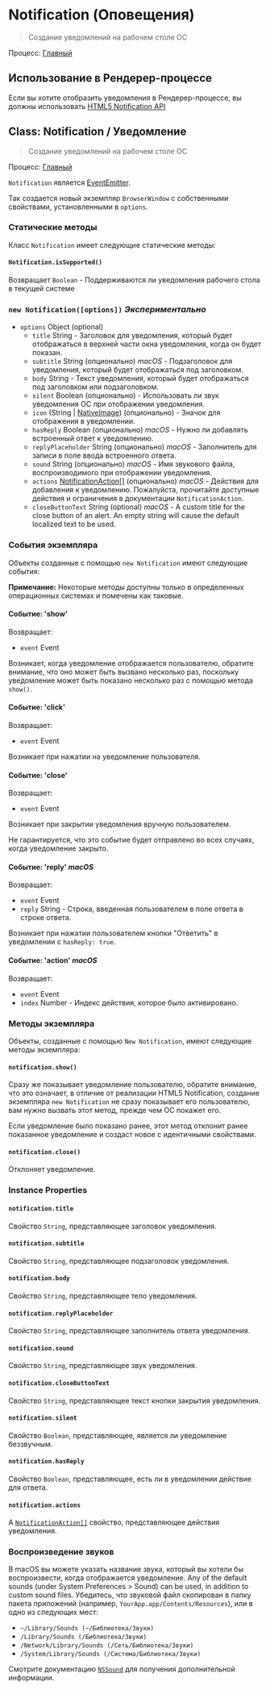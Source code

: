 # Notification (Оповещения)

> Создание уведомлений на рабочем столе ОС

Процесс: [Главный](../glossary.md#main-process)

## Использование в Рендерер-процессе

Если вы хотите отобразить уведомления в Рендерер-процессе, вы должны использовать [HTML5 Notification API](../tutorial/notifications.md)

## Class: Notification / Уведомление

> Создание уведомлений на рабочем столе ОС

Процесс: [Главный](../glossary.md#main-process)

`Notification` является [EventEmitter](https://nodejs.org/api/events.html#events_class_eventemitter).

Так создается новый экземпляр `BrowserWindow` с собственными свойствами, установленными в `options`.

### Статические методы

Класс `Notification` имеет следующие статические методы:

#### `Notification.isSupported()`

Возвращает `Boolean` - Поддерживаются ли уведомления рабочего стола в текущей системе

### `new Notification([options])` _Экспериментально_

* `options` Object (optional)
  * `title` String - Заголовок для уведомления, который будет отображаться в верхней части окна уведомления, когда он будет показан.
  * `subtitle` String (опционально) _macOS_ - Подзаголовок для уведомления, который будет отображаться под заголовком.
  * `body` String - Текст уведомления, который будет отображаться под заголовком или подзаголовком.
  * `silent` Boolean (опционально) - Использовать ли звук уведомления ОС при отображении уведомления.
  * `icon` (String | [NativeImage](native-image.md)) (опционально) - Значок для отображения в уведомлении.
  * `hasReply` Boolean (опционально) _macOS_ - Нужно ли добавлять встроенный ответ к уведомлению.
  * `replyPlaceholder` String (опционально) _macOS_ - Заполнитель для записи в поле ввода встроенного ответа.
  * `sound` String (опционально) _macOS_ - Имя звукового файла, воспроизводимого при отображении уведомления.
  * `actions` [NotificationAction[]](structures/notification-action.md) (опционально) _macOS_ - Действия для добавления к уведомлению. Пожалуйста, прочитайте доступные действия и ограничения в документации `NotificationAction`.
  * `closeButtonText` String (optional) _macOS_ - A custom title for the close button of an alert. An empty string will cause the default localized text to be used.

### События экземпляра

Объекты созданные с помощью `new Notification` имеют следующие события:

**Примечание:** Некоторые методы доступны только в определенных операционных системах и помечены как таковые.

#### Событие: 'show'

Возвращает:

* `event` Event

Возникает, когда уведомление отображается пользователю, обратите внимание, что оно может быть вызвано несколько раз, поскольку уведомление может быть показано несколько раз с помощью метода `show()`.

#### Событие: 'click'

Возвращает:

* `event` Event

Возникает при нажатии на уведомление пользователя.

#### Событие: 'close'

Возвращает:

* `event` Event

Возникает при закрытии уведомления вручную пользователем.

Не гарантируется, что это событие будет отправлено во всех случаях, когда уведомление закрыто.

#### Событие: 'reply' _macOS_

Возвращает:

* `event` Event
* `reply` String - Строка, введенная пользователем в поле ответа в строке ответа.

Возникает при нажатии пользователем кнопки "Ответить" в уведомлении с `hasReply: true`.

#### Событие: 'action' _macOS_

Возвращает:

* `event` Event
* `index` Number - Индекс действия, которое было активировано.

### Методы экземпляра

Объекты, созданные с помощью `New Notification`, имеют следующие методы экземпляра:

#### `notification.show()`

Сразу же показывает уведомление пользователю, обратите внимание, что это означает, в отличие от реализации HTML5 Notification, создание экземпляра `new Notification` не сразу показывает его пользователю, вам нужно вызвать этот метод, прежде чем ОС покажет его.

Если уведомление было показано ранее, этот метод отклонит ранее показанное уведомление и создаст новое с идентичными свойствами.

#### `notification.close()`

Отклоняет уведомление.

### Instance Properties

#### `notification.title`

Свойство `String`, представляющее заголовок уведомления.

#### `notification.subtitle`

Свойство `String`, представляющее подзаголовок уведомления.

#### `notification.body`

Свойство `String`, представляющее тело уведомления.

#### `notification.replyPlaceholder`

Свойство `String`, представляющее заполнитель ответа уведомления.

#### `notification.sound`

Свойство `String`, представляющее звук уведомления.

#### `notification.closeButtonText`

Свойство `String`, представляющее текст кнопки закрытия уведомления.

#### `notification.silent`

Свойство `Boolean`, представляющее, является ли уведомление беззвучным.

#### `notification.hasReply`

Свойство `Boolean`, представляющее, есть ли в уведомлении действие для ответа.

#### `notification.actions`

A [`NotificationAction[]`](structures/notification-action.md) свойство, представляющее действия уведомления.

### Воспроизведение звуков

В macOS вы можете указать название звука, который вы хотели бы воспроизвести, когда отображается уведомление. Any of the default sounds (under System Preferences > Sound) can be used, in addition to custom sound files. Убедитесь, что звуковой файл скопирован в папку пакета приложений (например, `YourApp.app/Contents/Resources`), или в одно из следующих мест:

* `~/Library/Sounds (~/Библиотека/Звуки)`
* `/Library/Sounds (/Библиотека/Звуки)`
* `/Network/Library/Sounds (/Сеть/Библиотека/Звуки)`
* `/System/Library/Sounds (/Система/Библиотека/Звуки)`

Смотрите документацию [`NSSound`](https://developer.apple.com/documentation/appkit/nssound) для получения дополнительной информации.
